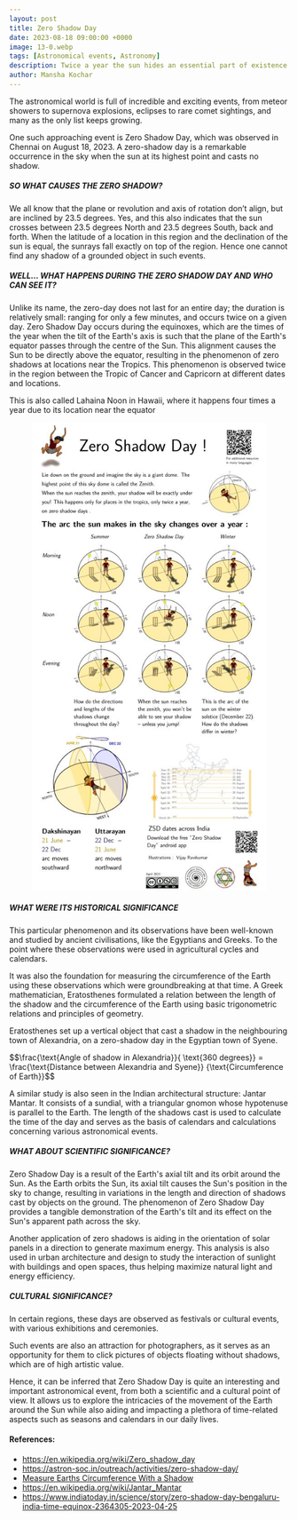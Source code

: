```yaml
---
layout: post
title: Zero Shadow Day
date: 2023-08-18 09:00:00 +0000
image: 13-0.webp
tags: [Astronomical events, Astronomy]
description: Twice a year the sun hides an essential part of existence that we are used to-- shadows. What are these days? What is the significance of it? 
author: Mansha Kochar
---
```


<p>The astronomical world is full of incredible and exciting events, from meteor showers to supernova explosions, eclipses to rare comet sightings, and many as the only list keeps growing.</p>
<p>One such approaching event is Zero Shadow Day, which was observed in Chennai on August 18, 2023. A zero-shadow day is a remarkable occurrence in the sky when the sun at its highest point and casts no shadow.</p>
<h5 id="so-what-causes-the-zero-shadow"><a name="_skp64z34l2ki"></a><strong>SO WHAT CAUSES THE ZERO SHADOW?</strong></h5>
<p>We all know that the plane or revolution and axis of rotation don’t align, but are inclined by 23.5 degrees. Yes, and this also indicates that the sun crosses between 23.5 degrees North and 23.5 degrees South, back and forth. When the latitude of a location in this region and the declination of the sun is equal, the sunrays fall exactly on top of the region. Hence one cannot find any shadow of a grounded object in such events. </p>
<h5 id="well-what-happens-during-the-zero-shadow-day-and-who-can-see-it"><a name="_dt5qd5613abw"></a><strong>WELL… WHAT HAPPENS DURING THE ZERO SHADOW DAY AND WHO CAN SEE IT?</strong></h5>
<p>Unlike its name, the zero-day does not last for an entire day; the duration is relatively small: ranging for only a few minutes, and occurs twice on a given day. Zero Shadow Day occurs during the equinoxes, which are the times of the year when the tilt of the Earth&#39;s axis is such that the plane of the Earth&#39;s equator passes through the centre of the Sun. This alignment causes the Sun to be directly above the equator, resulting in the phenomenon of zero shadows at locations near the Tropics. This phenomenon is observed twice in the region between the Tropic of Cancer and Capricorn at different dates and locations.</p>
<p>This is also called Lahaina Noon in Hawaii, where it happens four times a year due to its location near the equator</p>
<p align="center">
   <img src="/img/13-1.webp" alt>
</p>
<h5 id="what-were-its-historical-significance"><a name="_sgbj36narmpm"></a><strong>WHAT WERE ITS HISTORICAL SIGNIFICANCE</strong></h5>
<p>This particular phenomenon and its observations have been well-known and studied by ancient civilisations, like the Egyptians and Greeks. To the point where these observations were used in agricultural cycles and calendars.</p>
<p>It was also the foundation for measuring the circumference of the Earth using these observations which were groundbreaking at that time. A Greek mathematician, Eratosthenes formulated a relation between the length of the shadow and the circumference of the Earth using basic trigonometric relations and principles of geometry.</p>
<p>Eratosthenes set up a vertical object that cast a shadow in the neighbouring town of Alexandria, on a zero-shadow day in the Egyptian town of Syene.</p>
<p>$$\frac{\text{Angle of shadow in Alexandria}}{ \text{360 degrees}} = \frac{\text{Distance between Alexandria and Syene}} {\text{Circumference of Earth}}$$</p>
<p>A similar study is also seen in the Indian architectural structure: Jantar Mantar. It consists of a sundial, with a triangular gnomon whose hypotenuse is parallel to the Earth. The length of the shadows cast is used to calculate the time of the day and serves as the basis of calendars and calculations concerning various astronomical events.</p>
<h5 id="what-about-scientific-significance"><a name="_co515kzhon7b"></a><strong>WHAT ABOUT SCIENTIFIC SIGNIFICANCE?</strong></h5>
<p>Zero Shadow Day is a result of the Earth&#39;s axial tilt and its orbit around the Sun. As the Earth orbits the Sun, its axial tilt causes the Sun&#39;s position in the sky to change, resulting in variations in the length and direction of shadows cast by objects on the ground. The phenomenon of Zero Shadow Day provides a tangible demonstration of the Earth&#39;s tilt and its effect on the Sun&#39;s apparent path across the sky.</p>
<p>Another application of zero shadows is aiding in the orientation of solar panels in a direction to generate maximum energy. This analysis is also used in urban architecture and design to study the interaction of sunlight with buildings and open spaces, thus helping maximize natural light and energy efficiency.  </p>
<h5 id="cultural-significance"><a name="_qwvuonadi4by"></a><strong>CULTURAL SIGNIFICANCE?</strong></h5>
<p>In certain regions, these days are observed as festivals or cultural events, with various exhibitions and ceremonies.</p>
<p>Such events are also an attraction for photographers, as it serves as an opportunity for them to click pictures of objects floating without shadows, which are of high artistic value.</p>
<p>Hence, it can be inferred that Zero Shadow Day is quite an interesting and important astronomical event, from both a scientific and a cultural point of view. It allows us to explore the intricacies of the movement of the Earth around the Sun while also aiding and impacting a plethora of time-related aspects such as seasons and calendars in our daily lives.</p>
<p> <h4> References: </h4></p>
<ul>
<li><a href="https://en.wikipedia.org/wiki/Zero_shadow_day">https://en.wikipedia.org/wiki/Zero_shadow_day</a></li>
<li><a href="https://astron-soc.in/outreach/activities/zero-shadow-day/">https://astron-soc.in/outreach/activities/zero-shadow-day/</a></li>
<li><a href="https://www.scientificamerican.com/article/measure-earths-circumference-with-a-shadow/#:~:text=In%20200%20B.C.%20Eratosthenes%20estimated,made%20with%20no%20modern%20technology">Measure Earths Circumference With a Shadow
<li><a href="https://en.wikipedia.org/wiki/Jantar_Mantar">https://en.wikipedia.org/wiki/Jantar_Mantar</a></li>
<li><a href="https://www.indiatoday.in/science/story/zero-shadow-day-bengaluru-india-time-equinox-2364305-2023-04-25">https://www.indiatoday.in/science/story/zero-shadow-day-bengaluru-india-time-equinox-2364305-2023-04-25</a></li>
</ul>

